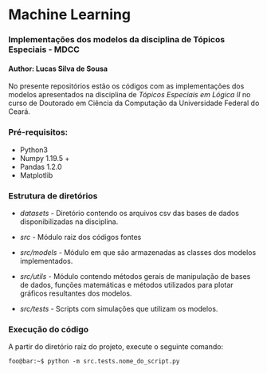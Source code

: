 # Machine Learning

### Implementações dos modelos da disciplina de Tópicos Especiais - MDCC

#### **Author**: Lucas Silva de Sousa

No presente repositórios estão os códigos com as implementações dos modelos apresentados na disciplina de *Tópicos Especiais em Lógica II* no curso de Doutorado em Ciência da Computação da Universidade Federal do Ceará.

### Pré-requisitos:

- Python3
- Numpy 1.19.5 +
- Pandas 1.2.0
- Matplotlib

### Estrutura de diretórios

- *datasets* - Diretório contendo os arquivos csv das bases de dados disponibilizadas na disciplina.

- *src* - Módulo raiz dos códigos fontes

- *src/models* - Módulo em que são armazenadas as classes dos modelos implementados.

- *src/utils* - Módulo contendo métodos gerais de manipulação de bases de dados, funções matemáticas e métodos utilizados para plotar gráficos resultantes dos modelos.

- *src/tests* - Scripts com simulações que utilizam os modelos.

### Execução do código

A partir do diretório raiz do projeto, execute o seguinte comando:

```console
foo@bar:~$ python -m src.tests.nome_do_script.py
```




